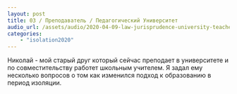 ```yaml
---
layout: post
title: 03 / Преподаватель / Педагогический Университет
audio_url: /assets/audio/2020-04-09-law-jurisprudence-university-teacher.mp3
categories: 
    - "isolation2020"
---
```

Николай - мой старый друг который сейчас преподает в университете и по совместительству работет школьным учителем. Я задал ему несколько вопросов о том как изменился подход к образованию в период изоляции.